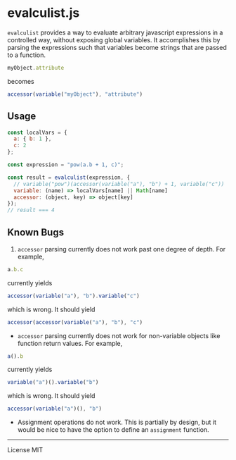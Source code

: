 evalculist.js
=============

`evalculist` provides a way to evaluate arbitrary javascript expressions in a controlled way, without exposing global variables. It accomplishes this by parsing the expressions such that variables become strings that are passed to a function.
```js
myObject.attribute
```
becomes
```js
accessor(variable("myObject"), "attribute")
```

Usage
-----

```js
const localVars = {
  a: { b: 1 },
  c: 2
};

const expression = "pow(a.b + 1, c)";

const result = evalculist(expression, {
  // variable("pow")(accessor(variable("a"), "b") + 1, variable("c"))
  variable: (name) => localVars[name] || Math[name]
  accessor: (object, key) => object[key]
});
// result === 4
```

Known Bugs
----------

1. `accessor` parsing currently does not work past one degree of depth. For example,
```js
a.b.c
```
currently yields
```js
accessor(variable("a"), "b").variable("c")
```
which is wrong. It should yield
```js
accessor(accessor(variable("a"), "b"), "c")
```
- `accessor` parsing currently does not work for non-variable objects like function return values. For example,
```js
a().b
```
currently yields
```js
variable("a")().variable("b")
```
which is wrong. It should yield
```js
accessor(variable("a")(), "b")
```
- Assignment operations do not work. This is partially by design, but it would be nice to have the option to define an `assignment` function.

---

License MIT
